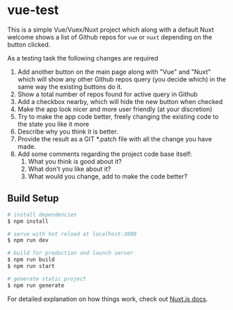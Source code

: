 # vue-test

This is a simple Vue/Vuex/Nuxt project which along with a default Nuxt welcome shows a list of Github repos for `vue` or `nuxt` depending on the button clicked.

As a testing task the following changes are required

 1. Add another button on the main page along with "Vue" and "Nuxt" which will show any other Github repos query (you decide which) in the same way the existing buttons do it.
 1. Show a total number of repos found for active query in Github
 1. Add a checkbox nearby, which will hide the new button when checked
 1. Make the app look nicer and more user friendly (at your discretion)
 1. Try to make the app code better, freely changing the existing code to the state you like it more
 1. Describe why you think it is better.
 1. Provide the result as a GIT *.patch file with all the change you have made.
 1. Add some comments regarding the project code base itself:
    1. What you think is good about it?
    1. What don't you like about it?
    1. What would you change, add to make the code better?

## Build Setup

```bash
# install dependencies
$ npm install

# serve with hot reload at localhost:3000
$ npm run dev

# build for production and launch server
$ npm run build
$ npm run start

# generate static project
$ npm run generate
```

For detailed explanation on how things work, check out [Nuxt.js docs](https://nuxtjs.org).
